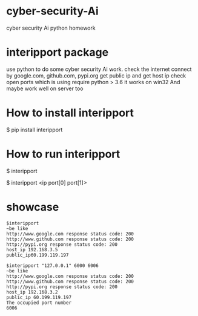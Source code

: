 # cyber-security-Ai
cyber security Ai python homework
# interipport package
use python to do some cyber security Ai work.
check the internet connect by google.com, github.com, pypi.org
get public ip and get host ip 
check open ports which is using 
require python > 3.6
it works on win32 And maybe work well on server too

# How to install interipport
$ pip install interipport

# How to run interipport
$ interipport 

$ interipport <ip port[0] port[1]>

# showcase
    $interipport 
    ~be like
    http://www.google.com response status code: 200
    http://www.github.com response status code: 200
    http://pypi.org response status code: 200
    host_ip 192.168.3.5
    public_ip60.199.119.197
       
    $interipport "127.0.0.1" 6000 6006
    ~be like
    http://www.google.com response status code: 200
    http://www.github.com response status code: 200
    http://pypi.org response status code: 200
    host_ip 192.168.3.2
    public_ip 60.199.119.197
    The occupied port number
    6006